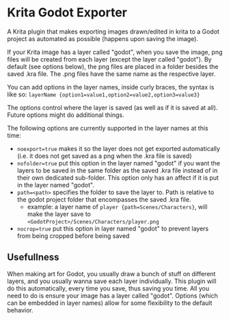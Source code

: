 # Krita Godot Exporter

A Krita plugin that makes exporting images drawn/edited in krita to a Godot project as automated as possible (happens upon saving the image).

If your Krita image has a layer called "godot", when you save the image, png files will be created from each layer (except the layer called "godot"). By default (see options below), the png files are placed in a folder besides the saved .kra file. The .png files have the same name as the respective layer.

You can add options in the layer names, inside curly braces, the syntax is like so:
`layerName {option1=value1,option2=value2,option3=value3}`

The options control where the layer is saved (as well as if it is saved at all). Future options might do additional things.

The following options are currently supported in the layer names at this time:
- `noexport=true` makes it so the layer does not get exported automatically (i.e. it does not get saved as a png when the .kra file is saved)
- `nofolder=true` put this option in the layer named "godot" if you want the layers to be saved in the same folder as the saved .kra file instead of in their own dedicated sub-folder. This option only has an affect if it is put in the layer named "godot".
- `path=<path>` specifies the folder to save the layer to. Path is relative to the godot project folder that encompasses the saved .kra file.
    - example: a layer name of `player {path=Scenes/Characters}`, will make the layer save to `<GodotProject>/Scenes/Characters/player.png`
- `nocrop=true` put this option in layer named "godot" to prevent layers from being cropped before being saved


## Usefullness
When making art for Godot, you usually draw a bunch of stuff on different layers, and you usually wanna save each layer individually. This plugin will do this automatically, every time you save, thus saving you time. All you need to do is ensure your image has a layer called "godot". Options (which can be embedded in layer names) allow for some flexibility to the default behavior.

